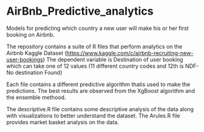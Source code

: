 # AirBnb_Predictive_analytics
Models for predicting which country a new user will make his or her first booking on Airbnb.

The repository contains a suite of R files that perform analytics on the Airbnb Kaggle Dataset 
(https://www.kaggle.com/c/airbnb-recruiting-new-user-bookings)
The dependent variable is Destination of user booking which can take one of 12 values (11 different country codes and 12th is NDF-No destination Found)

Each file contains a different predictive algorithm thatis used to make the predictions.
The best results are observed from the XgBoost algorithm and the ensemble methood.

The descriptive.R file contains some descriptive analysis of the data along with visualizations to better understand the dataset.
The Arules.R file provides market basket analysis on the data.



